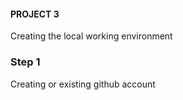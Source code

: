 #### PROJECT 3

Creating the local working environment

### Step 1
Creating or existing github account
